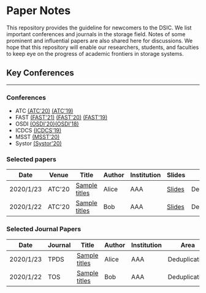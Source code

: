 # Paper Notes

This repository provides the guideline for newcomers to the DSIC. We list important conferences and journals in the storage field. Notes of some prominent and influential papers are also shared here for discussions. We hope that this repository will enable our researchers, students, and faculties to keep eye on the progress of academic frontiers in storage systems.

## Key Conferences
---

### Conferences

- ATC [(ATC'20)](https://www.usenix.org/system/files/atc20_full_proceedings.pdf) [(ATC'19)](https://www.usenix.org/sites/default/files/atc19-full-proceedings.pdf)
- FAST [(FAST'21)](https://www.usenix.org/conference/fast21/technical-sessions) [(FAST'20)](https://www.usenix.org/sites/default/files/fast20_full-proceedings.pdf) [(FAST'19)](https://www.usenix.org/sites/default/files/fast19-full-proceedings.pdf)
- OSDI [(OSDI'20)](https://www.usenix.org/sites/default/files/osdi20-full_proceedings.pdf)[(OSDI'18)](https://www.usenix.org/sites/default/files/osdi18_full-proceedings.pdf)
- ICDCS [(ICDCS'19)](https://conferences.computer.org/icdcs/2019/#!/home)
- MSST [(MSST'20)](https://storageconference.us/)
- Systor [(Systor'20)](https://dl.acm.org/doi/proceedings/10.1145/3383669#issue-downloads)

### Selected papers
|  Date  | Venue | Title | Author | Institution | Slides | Area | Note |
|  ----  | ---- | ----  | ----  | ----  | ----  | ----  | ----  |
|  2020/1/23 |ATC'20|[Sample titles](#)|Alice|AAA|[Slides](#)|Deduplication|[Note](#)
|  2020/1/22 |ATC'20|[Sample titles](#)|Bob|AAA|[Slides](#)|Deduplication|[Note](#)

### Selected Journal Papers

|  Date  | Journal | Title | Author | Institution | Area | Note |
|  ----  | ---- | ----  | ----  | ----  | ---- |----  |
|  2020/1/23 | TPDS |[Sample titles](#)|Alice|AAA|Deduplication|[Note](#)
|  2020/1/22 | TOS |[Sample titles](#)|Bob|AAA|Deduplication|[Note](#)

